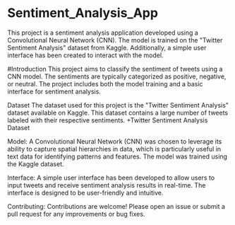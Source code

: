 # Sentiment_Analysis_App
This project is a sentiment analysis application developed using a Convolutional Neural Network (CNN). The model is trained on the "Twitter Sentiment Analysis" dataset from Kaggle. Additionally, a simple user interface has been created to interact with the model.

 #Introduction
This project aims to classify the sentiment of tweets using a CNN model. The sentiments are typically categorized as positive, negative, or neutral. The project includes both the model training and a basic interface for sentiment analysis.

Dataset
 The dataset used for this project is the "Twitter Sentiment Analysis" dataset available on Kaggle. This dataset contains a large number of tweets labeled with their respective sentiments.
 +Twitter Sentiment Analysis Dataset

Model:
 A Convolutional Neural Network (CNN) was chosen to leverage its ability to capture spatial hierarchies in data, which is particularly useful in text data for identifying patterns and features. The model was trained using the Kaggle dataset.

Interface:
 A simple user interface has been developed to allow users to input tweets and receive sentiment analysis results in real-time. The interface is designed to be user-friendly and intuitive.

Contributing:
 Contributions are welcome! Please open an issue or submit a pull request for any improvements or bug fixes.
